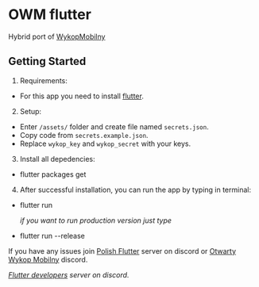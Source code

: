 # OWM flutter

Hybrid port of [WykopMobilny](https://github.com/feelfreelinux/WykopMobilny)

## Getting Started

1. Requirements:
  - For this app you need to install [flutter](https://flutter.io/docs/get-started/install).

2. Setup:
  - Enter `/assets/` folder and create file named `secrets.json`.
  - Copy code from `secrets.example.json`.
  - Replace `wykop_key` and `wykop_secret` with your keys.

3. Install all depedencies:
  - flutter packages get

4. After successful installation, you can run the app by typing in terminal:
  - flutter run

    *if you want to run production version just type*
  - flutter run --release

If you have any issues join [Polish Flutter](https://discord.gg/Uw6VAcD) server on discord or [Otwarty Wykop Mobilny](https://discord.gg/WgQZJD3) discord.

*[Flutter developers](https://discordapp.com/invite/N7Yshp4) server on discord.*
